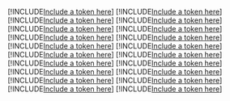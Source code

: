[!INCLUDE[Include a token here](refs1521784076319/r1.md)]
[!INCLUDE[Include a token here](refs1521784076319/r2.md)]
[!INCLUDE[Include a token here](refs1521784076319/r3.md)]
[!INCLUDE[Include a token here](refs1521784076319/r4.md)]
[!INCLUDE[Include a token here](refs1521784076319/r5.md)]
[!INCLUDE[Include a token here](refs1521784076319/r6.md)]
[!INCLUDE[Include a token here](refs1521784076319/r7.md)]
[!INCLUDE[Include a token here](refs1521784076319/r8.md)]
[!INCLUDE[Include a token here](refs1521784076319/r9.md)]
[!INCLUDE[Include a token here](refs1521784076319/r10.md)]
[!INCLUDE[Include a token here](refs1521784076319/r11.md)]
[!INCLUDE[Include a token here](refs1521784076319/r12.md)]
[!INCLUDE[Include a token here](refs1521784076319/r13.md)]
[!INCLUDE[Include a token here](refs1521784076319/r14.md)]
[!INCLUDE[Include a token here](refs1521784076319/r15.md)]
[!INCLUDE[Include a token here](refs1521784076319/r16.md)]
[!INCLUDE[Include a token here](refs1521784076319/r17.md)]
[!INCLUDE[Include a token here](refs1521784076319/r18.md)]
[!INCLUDE[Include a token here](refs1521784076319/r19.md)]
[!INCLUDE[Include a token here](refs1521784076319/r20.md)]
